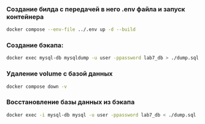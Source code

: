 ### Создание билда с передачей в него .env файла и запуск контейнера

```bash
docker compose --env-file ../.env up -d --build
```

### Создание бэкапа:

```bash
docker exec mysql-db mysqldump -u user -ppassword lab7_db > ./dump.sql
```

### Удаление volume с базой данных

```bash
docker compose down -v
```

### Восстановление базы данных из бэкапа

```bash
docker exec -i mysql-db mysql -u user -ppassword lab7_db < ./dump.sql
```
